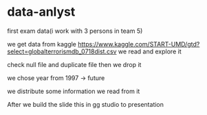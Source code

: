 # data-anlyst
first exam data(i work with 3 persons in team 5)

we get data from kaggle https://www.kaggle.com/START-UMD/gtd?select=globalterrorismdb_0718dist.csv
we read and explore it

check null file and duplicate file then we drop it

we chose year from 1997 -> future

we distribute some information we read from it

After we build the slide this in gg studio to presentation
